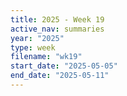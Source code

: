 ```yaml
---
title: 2025 - Week 19
active_nav: summaries
year: "2025"
type: week
filename: "wk19"
start_date: "2025-05-05"
end_date: "2025-05-11"
---
```

